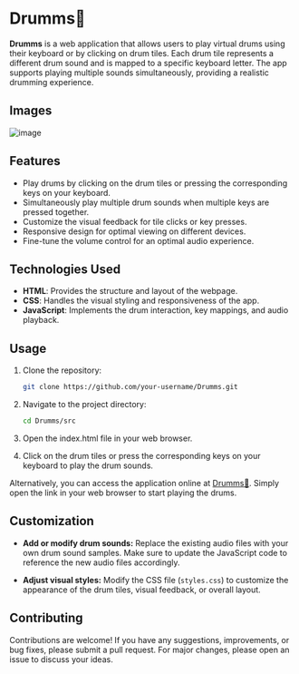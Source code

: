 # Drumms🥁

**Drumms** is a web application that allows users to play virtual drums using their keyboard or by clicking on drum tiles. Each drum tile represents a different drum sound and is mapped to a specific keyboard letter. The app supports playing multiple sounds simultaneously, providing a realistic drumming experience.

## Images

![image](https://github.com/sibycr18/Drumms/assets/96712914/8c050dfc-5187-492b-bd02-ba7ade6c5138)

## Features

- Play drums by clicking on the drum tiles or pressing the corresponding keys on your keyboard.
- Simultaneously play multiple drum sounds when multiple keys are pressed together.
- Customize the visual feedback for tile clicks or key presses.
- Responsive design for optimal viewing on different devices.
- Fine-tune the volume control for an optimal audio experience.

## Technologies Used

- **HTML**: Provides the structure and layout of the webpage.
- **CSS**: Handles the visual styling and responsiveness of the app.
- **JavaScript**: Implements the drum interaction, key mappings, and audio playback.

## Usage

1. Clone the repository:

   ```bash
   git clone https://github.com/your-username/Drumms.git

2. Navigate to the project directory:

    ```bash
    cd Drumms/src

3. Open the index.html file in your web browser.

4. Click on the drum tiles or press the corresponding keys on your keyboard to play the drum sounds.

Alternatively, you can access the application online at [Drumms🥁](https://drummss.vercel.app). Simply open the link in your web browser to start playing the drums.

## Customization

- **Add or modify drum sounds:** Replace the existing audio files with your own drum sound samples. Make sure to update the JavaScript code to reference the new audio files accordingly.

- **Adjust visual styles:** Modify the CSS file (`styles.css`) to customize the appearance of the drum tiles, visual feedback, or overall layout.

## Contributing

Contributions are welcome! If you have any suggestions, improvements, or bug fixes, please submit a pull request. For major changes, please open an issue to discuss your ideas.
